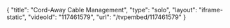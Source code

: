 {
    "title": "Cord-Away Cable Management",
    "type": "solo",
    "layout": "iframe-static",
    "videoId": "117461579",
    "url": "\/tvpembed\/117461579"
}